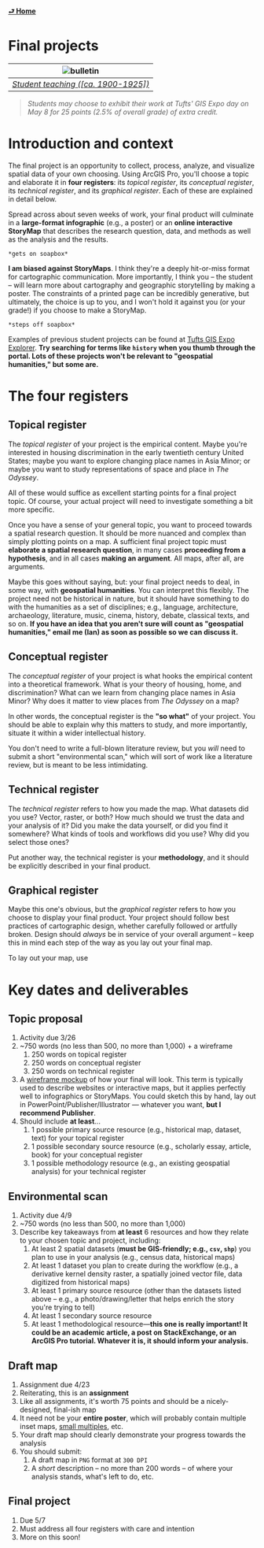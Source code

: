 [**⮐ Home**](../)

# Final projects

| ![bulletin](https://iiif.digitalcommonwealth.org/iiif/2/commonwealth:2v23w8155/660,705,1783,845/1200,/0/default.jpg) |
| :-------------------------------------------------------------------------------------------------------------------: |
| *[Student teaching ([ca. 1900-1925])](https://www.digitalcommonwealth.org/search/commonwealth:2v23w814w)* |

> *Students may choose to exhibit their work at Tufts' GIS Expo day on May 8 for 25 points (2.5% of overall grade) of extra credit.*

# Introduction and context

The final project is an opportunity to collect, process, analyze, and visualize spatial data of your own choosing. Using ArcGIS Pro, you'll choose a topic and elaborate it in **four registers**: its *topical register*, its *conceptual register*, its *technical register*, and its *graphical register*. Each of these are explained in detail below.

Spread across about seven weeks of work, your final product will culminate in a **large-format infographic** (e.g., a poster) or an **online interactive StoryMap** that describes the research question, data, and methods as well as the analysis and the results.

`*gets on soapbox*`

**I am biased against StoryMaps**. I think they're a deeply hit-or-miss format for cartographic communication. More importantly, I think you – the student – will learn more about cartography and geographic storytelling by making a poster. The constraints of a printed page can be incredibly generative, but ultimately, the choice is up to you, and I won't hold it against you (or your grade!) if you choose to make a StoryMap.

`*steps off soapbox*`

Examples of previous student projects can be found at [Tufts GIS Expo Explorer](https://expoexplorer.it.tufts.edu/). **Try searching for terms like `history` when you thumb through the portal. Lots of these projects won't be relevant to "geospatial humanities," but some are.** 

# The four registers

## Topical register

The *topical register* of your project is the empirical content. Maybe you're interested in housing discrimination in the early twentieth century United States; maybe you want to explore changing place names in Asia Minor; or maybe you want to study representations of space and place in *The Odyssey*.

All of these would suffice as excellent starting points for a final project topic. Of course, your actual project will need to investigate something a bit more specific.

Once you have a sense of your general topic, you want to proceed towards a spatial research question. It should be more nuanced and complex than simply plotting points on a map. A sufficient final project topic must **elaborate a spatial research question**, in many cases **proceeding from a hypothesis**, and in all cases **making an argument**. All maps, after all, are arguments.

Maybe this goes without saying, but: your final project needs to deal, in some way, with **geospatial humanities**. You can interpret this flexibly. The project need not be historical in nature, but it should have something to do with the humanities as a set of disciplines; e.g., language, architecture, archaeology, literature, music, cinema, history, debate, classical texts, and so on. **If you have an idea that you aren't sure will count as "geospatial humanities," email me (Ian) as soon as possible so we can discuss it.**

## Conceptual register

The *conceptual register* of your project is what hooks the empirical content into a theoretical framework. What is your theory of housing, home, and discrimination? What can we learn from changing place names in Asia Minor? Why does it matter to view places from *The Odyssey* on a map?

In other words, the conceptual register is the **"so what"** of your project. You should be able to explain why this matters to study, and more importantly, situate it within a wider intellectual history.

You don't need to write a full-blown literature review, but you *will* need to submit a short "environmental scan," which will sort of work like a literature review, but is meant to be less intimidating.

## Technical register

The *technical register* refers to how you made the map. What datasets did you use? Vector, raster, or both? How much should we trust the data and your analysis of it? Did you make the data yourself, or did you find it somewhere? What kinds of tools and workflows did you use? Why did you select those ones?

Put another way, the technical register is your **methodology**, and it should be explicitly described in your final product.

## Graphical register

Maybe this one's obvious, but the *graphical register* refers to how you choose to display your final product. Your project should follow best practices of cartographic design, whether carefully followed or artfully broken. Design should *always* be in service of your overall argument – keep this in mind each step of the way as you lay out your final map.

To lay out your map, use 

# Key dates and deliverables

## **Topic proposal**
1. Activity due 3/26
2. ~750 words (no less than 500, no more than 1,000) + a wireframe
   1. 250 words on topical register
   2. 250 words on conceptual register
   3. 250 words on technical register
3. A [wireframe mockup](https://en.wikipedia.org/wiki/Website_wireframe) of how your final will look. This term is typically used to describe websites or interactive maps, but it applies perfectly well to infographics or StoryMaps. You could sketch this by hand, lay out in PowerPoint/Publisher/Illustrator — whatever you want, **but I recommend Publisher**.
4. Should include **at least**...
   1. 1 possible primary source resource (e.g., historical map, dataset, text) for your topical register
   2. 1 possible secondary source resource (e.g., scholarly essay, article, book) for your conceptual register
   3. 1 possible methodology resource (e.g., an existing geospatial analysis) for your technical register

## **Environmental scan**
1.  Activity due 4/9
2.  ~750 words (no less than 500, no more than 1,000)
3.  Describe key takeaways from **at least** 6 resources and how they relate to your chosen topic and project, including:
    1.  At least 2 spatial datasets (**must be GIS-friendly; e.g., `csv`, `shp`**) you plan to use in your analysis (e.g., census data, historical maps)
    1. At least 1 dataset you plan to create during the workflow (e.g., a derivative kernel density raster, a spatially joined vector file, data digitized from historical maps)
    2. At least 1 primary source resource (other than the datasets listed above – e.g., a photo/drawing/letter that helps enrich the story you're trying to tell)
    3. At least 1 secondary source resource
    4. At least 1 methodological resource—**this one is really important! It could be an academic article, a post on StackExchange, or an ArcGIS Pro tutorial. Whatever it is, it should inform your analysis.**

## **Draft map**
1. Assignment due 4/23
2. Reiterating, this is an **assignment**
3. Like all assignments, it's worth 75 points and should be a nicely-designed, final-ish map
4. It need not be your **entire poster**, which will probably contain multiple inset maps, [small multiples](https://en.wikipedia.org/wiki/Small_multiple), etc.
5. Your draft map should clearly demonstrate your progress towards the analysis
6. You should submit:
    1. A draft map in `PNG` format at `300 DPI`
    2. A *short* description – no more than 200 words – of where your analysis stands, what's left to do, etc.

## **Final project**
1. Due 5/7
2. Must address all four registers with care and intention
3. More on this soon!

<!-------------------------------------[ Links ]
---------------------------------------->

[l]: #

<!---------------------------------[ Buttons ]--------------------------------->

[imp]: https://img.shields.io/badge/IMPORTANT!-red?style=plastic
[kc]: https://img.shields.io/badge/Key_considerations_and_dates-blue?style=plastic